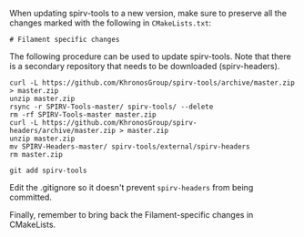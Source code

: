 When updating spirv-tools to a new version, make sure to preserve all the changes marked with
the following in `CMakeLists.txt`:

`# Filament specific changes`

The following procedure can be used to update spirv-tools. Note that there is a secondary repository
that needs to be downloaded (spirv-headers).

```
curl -L https://github.com/KhronosGroup/spirv-tools/archive/master.zip > master.zip
unzip master.zip
rsync -r SPIRV-Tools-master/ spirv-tools/ --delete
rm -rf SPIRV-Tools-master master.zip
curl -L https://github.com/KhronosGroup/spirv-headers/archive/master.zip > master.zip
unzip master.zip
mv SPIRV-Headers-master/ spirv-tools/external/spirv-headers
rm master.zip

git add spirv-tools
```

Edit the .gitignore so it doesn't prevent `spirv-headers` from being committed.

Finally, remember to bring back the Filament-specific changes in CMakeLists.
